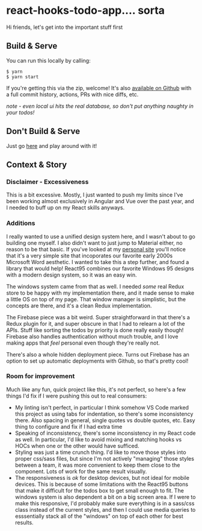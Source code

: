 # react-hooks-todo-app.... sorta

Hi friends, let's get into the important stuff first

## Build & Serve
You can run this locally by calling:
```
$ yarn
$ yarn start
```

If you're getting this via the zip, welcome! It's also [available on Github](https://github.com/wdrach/react-hooks-todo-app) with a full commit history, actions, PRs with nice diffs, etc.

*note - even local ui hits the real database, so don't put anything naughty in your todos!*

## Don't Build & Serve
Just go [here](https://wdrach-react-todo.web.app/) and play around with it!

## Context & Story
### Disclaimer - Excessiveness
This is a bit excessive. Mostly, I just wanted to push my limits since I've been working almost exclusively in Angular and Vue over the past year, and I needed to buff up on my React skills anyways.

### Additions
I really wanted to use a unified design system here, and I wasn't about to go building one myself. I also didn't want to just jump to Material either, no reason to be that basic. If you've looked at my [personal site](http://www.drach.co) you'll notice that it's a very simple site that incoporates our favorite early 2000s Microsoft Word aesthetic. I wanted to take this a step further, and found a library that would help! React95 combines our favorite Windows 95 designs with a modern design system, so it was an easy win.

The windows system came from that as well. I needed *some* real Redux store to be happy with my implementation there, and it made sense to make a little OS on top of my page. That window manager is simplistic, but the concepts are there, and it's a clean Redux implementation.

The Firebase piece was a bit weird. Super straightforward in that there's a Redux plugin for it, and super obscure in that I had to relearn a lot of the APIs. Stuff like sorting the todos by priority is done really easily though! Firebase also handles authentication without much trouble, and I love making apps that *feel* personal even though they're really not.

There's also a whole hidden deployment piece. Turns out Firebase has an option to set up automatic deployments with Github, so that's pretty cool!

### Room for improvement
Much like any fun, quick project like this, it's not perfect, so here's a few things I'd fix if I were pushing this out to real consumers:
 * My linting isn't perfect, in particular I think somehow VS Code marked this project as using tabs for indentation, so there's some inconsistency there. Also spacing in general, single quotes vs double quotes, etc. Easy thing to configure and fix if I had extra time
 * Speaking of inconsistency, there's some inconsistency in my React code as well. In particular, I'd like to avoid mixing and matching hooks vs HOCs when one or the other would have sufficed.
 * Styling was just a time crunch thing. I'd like to move those styles into proper css/sass files, but since I'm not actively "managing" those styles between a team, it was more convenient to keep them close to the component. Lots of work for the same result visually.
 * The responsiveness is *ok* for desktop devices, but not ideal for mobile devices. This is because of some limitations with the React95 buttons that make it difficult for the todos box to get small enough to fit. The windows system is also dependent a bit on a big screen area. If I were to make this responsive, I'd probably make sure everything is in a sass/css class instead of the current styles, and then I could use media queries to esssentially stack all of the "windows" on top of each other for best results.
